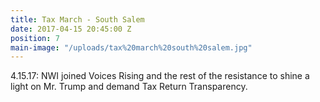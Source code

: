 ```yaml
---
title: Tax March - South Salem
date: 2017-04-15 20:45:00 Z
position: 7
main-image: "/uploads/tax%20march%20south%20salem.jpg"
---
```


4.15.17: NWI joined Voices Rising and the rest of the resistance to shine a light on Mr. Trump and demand Tax Return Transparency.